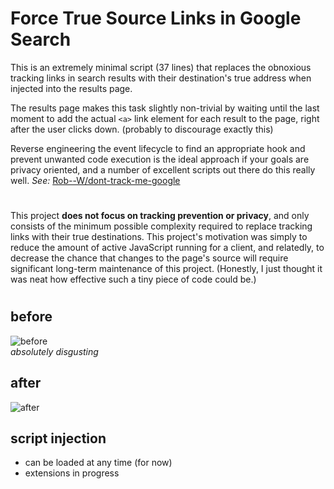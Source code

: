 
# Force True Source Links in Google Search

This is an extremely minimal script (37 lines) that replaces the obnoxious tracking 
links in search results with their destination's true address when injected into the results page.

The results page makes this task slightly non-trivial by waiting until the last moment to add the 
actual `<a>` link element for each result to the page, right after the user clicks down. (probably to 
discourage exactly this) 

Reverse engineering the event lifecycle to find an appropriate hook and prevent unwanted code execution is
the ideal approach if your goals are privacy oriented, and a number of excellent scripts out there do this 
really well.  *See:* [Rob--W/dont-track-me-google](https://github.com/Rob--W/dont-track-me-google)  

#

This project **does not focus on tracking prevention or privacy**, and only consists of the minimum possible 
complexity required to replace tracking links with their true destinations. This project's motivation was 
simply to reduce the amount of active JavaScript running for a client, and relatedly, to decrease the chance 
that changes to the page's source will require significant long-term maintenance of this project. (Honestly, 
I just thought it was neat how effective such a tiny piece of code could be.)

#
  
## before  
![before](https://www.cs.utexas.edu/~angg/google-true-source-links-examples/a.gif)  
*absolutely disgusting*   

## after
![after](https://www.cs.utexas.edu/~angg/google-true-source-links-examples/b.gif)
  
## script injection  
- can be loaded at any time (for now)
- extensions in progress  
